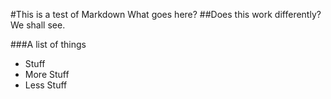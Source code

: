 #This is a test of Markdown
What goes here?
##Does this work differently?
We shall see.

###A list of things
+ Stuff
+ More Stuff
+ Less Stuff
